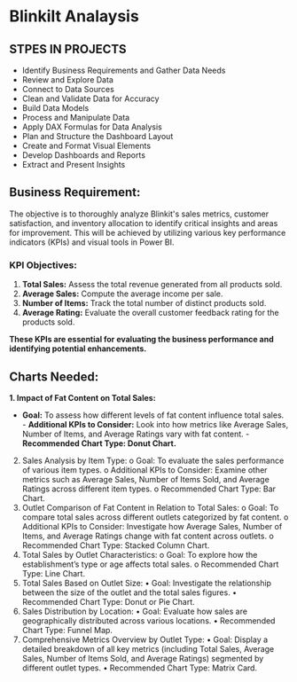 # BlinkiIt Analaysis 

## STPES IN PROJECTS 

- Identify Business Requirements and Gather Data Needs
- Review and Explore Data
- Connect to Data Sources
- Clean and Validate Data for Accuracy
- Build Data Models
- Process and Manipulate Data
- Apply DAX Formulas for Data Analysis
- Plan and Structure the Dashboard Layout
- Create and Format Visual Elements
- Develop Dashboards and Reports
- Extract and Present Insights

## Business Requirement:

The objective is to thoroughly analyze Blinkit's sales metrics, customer satisfaction, and inventory allocation to identify critical insights and areas for improvement. This will be achieved by utilizing various key performance indicators (KPIs) and visual tools in Power BI.

### KPI Objectives:

1.	**Total Sales:** Assess the total revenue generated from all products sold.
2.	**Average Sales:** Compute the average income per sale.
3.	**Number of Items:** Track the total number of distinct products sold.
4.	**Average Rating:** Evaluate the overall customer feedback rating for the products sold.
   
**These KPIs are essential for evaluating the business performance and identifying potential enhancements.**



## Charts Needed:
**1.	Impact of Fat Content on Total Sales:**
   - **Goal:** To assess how different levels of fat content influence total sales.
	- **Additional KPIs to Consider:** Look into how metrics like Average Sales, Number of Items, and Average Ratings vary with fat content.
	- **Recommended Chart Type: Donut Chart.**

     
2.	Sales Analysis by Item Type:
o	Goal: To evaluate the sales performance of various item types.
o	Additional KPIs to Consider: Examine other metrics such as Average Sales, Number of Items Sold, and Average Ratings across different item types.
o	Recommended Chart Type: Bar Chart.
3.	Outlet Comparison of Fat Content in Relation to Total Sales:
o	Goal: To compare total sales across different outlets categorized by fat content.
o	Additional KPIs to Consider: Investigate how Average Sales, Number of Items, and Average Ratings change with fat content across outlets.
o	Recommended Chart Type: Stacked Column Chart.
4.	Total Sales by Outlet Characteristics:
o	Goal: To explore how the establishment’s type or age affects total sales.
o	Recommended Chart Type: Line Chart.
5.	 Total Sales Based on Outlet Size:
•	Goal: Investigate the relationship between the size of the outlet and the total sales figures.
•	Recommended Chart Type: Donut or Pie Chart.
6.	 Sales Distribution by Location:
•	Goal: Evaluate how sales are geographically distributed across various locations.
•	Recommended Chart Type: Funnel Map.
7.	 Comprehensive Metrics Overview by Outlet Type:
•	Goal: Display a detailed breakdown of all key metrics (including Total Sales, Average Sales, Number of Items Sold, and Average Ratings) segmented by different outlet types.
•	Recommended Chart Type: Matrix Card.

